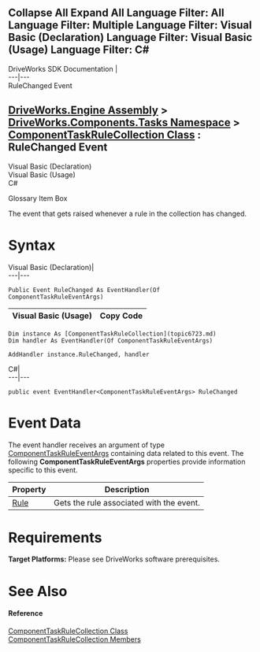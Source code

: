        

 Collapse All Expand All  Language Filter: All  Language Filter: Multiple  Language Filter: Visual Basic (Declaration) Language Filter: Visual Basic (Usage) Language Filter: C#  
---  
DriveWorks SDK Documentation  |   
---|---  
RuleChanged Event   
  
[DriveWorks.Engine Assembly](topic2156.md) > [DriveWorks.Components.Tasks Namespace](topic6391.md) > [ComponentTaskRuleCollection Class](topic6723.md) : RuleChanged Event  
---  
  
Visual Basic (Declaration)    
Visual Basic (Usage)    
C# 

Glossary Item Box

The event that gets raised whenever a rule in the collection has changed. 

# Syntax

Visual Basic (Declaration)|   
---|---  
      
    
    Public Event RuleChanged As EventHandler(Of ComponentTaskRuleEventArgs)  
  
Visual Basic (Usage)| Copy Code  
---|---  
      
    
    Dim instance As [ComponentTaskRuleCollection](topic6723.md)
    Dim handler As EventHandler(Of ComponentTaskRuleEventArgs)
     
    AddHandler instance.RuleChanged, handler  
  
C#|   
---|---  
      
    
    public event EventHandler<ComponentTaskRuleEventArgs> RuleChanged  
  
# Event Data

The event handler receives an argument of type [ComponentTaskRuleEventArgs](topic2530.md) containing data related to this event. The following **ComponentTaskRuleEventArgs** properties provide information specific to this event.

Property| Description  
---|---  
[Rule](topic2536.md)| Gets the rule associated with the event.   
  
# Requirements

**Target Platforms:** Please see DriveWorks software prerequisites.

# See Also

#### Reference

[ComponentTaskRuleCollection Class](topic6723.md)   
[ComponentTaskRuleCollection Members](topic6724.md)


